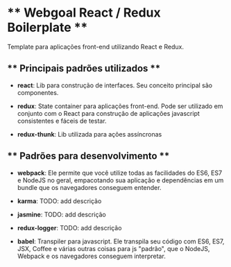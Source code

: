 ** Webgoal React / Redux Boilerplate **
======================================

Template para aplicações front-end utilizando React e Redux.

** Principais padrões utilizados **
-----------------------------------

- **react**: Lib para construção de interfaces. Seu conceito principal são
componentes.

- **redux**: State container para aplicações front-end. Pode ser utilizado em conjunto
com o React para construção de aplicações javascript consistentes e fáceis de testar.

- **redux-thunk**: Lib utilizada para ações assíncronas

** Padrões para desenvolvimento **
----------------------------------

- **webpack**: Ele permite que você utilize todas as facilidades do ES6, ES7 e
NodeJS no geral, empacotando sua aplicação e dependências em um bundle que os
navegadores conseguem entender.

- **karma**: TODO: add descrição

- **jasmine**: TODO: add descrição

- **redux-logger**: TODO: add descrição

- **babel**: Transpiler para javascript. Ele transpila seu código com ES6, ES7,
JSX, Coffee e várias outras coisas para js "padrão", que o NodeJS, Webpack e os
navegadores conseguem interpretar.
